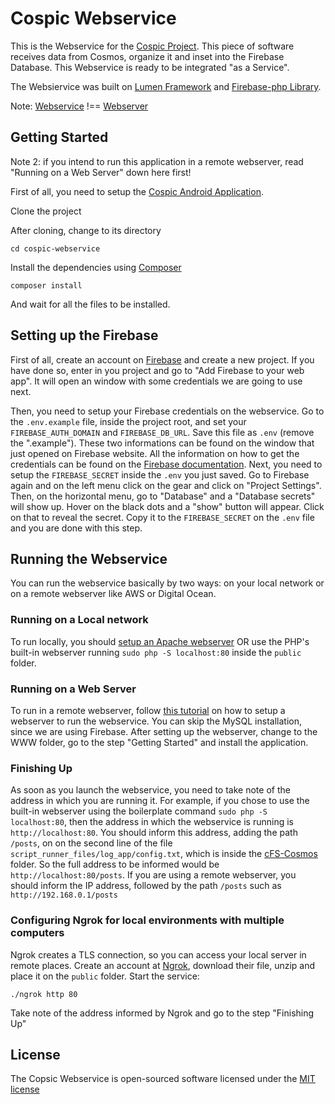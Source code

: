 # Cospic Webservice

This is the Webservice for the [Cospic Project](https://github.com/cfspluscosmos). This piece of software receives data from Cosmos, organize it and inset into the Firebase Database. This Webservice is ready to be integrated "as a Service".

The Websiervice was built on [Lumen Framework](http://lumen.laravel.com/docs/installation) and [Firebase-php Library](https://github.com/ktamas77/firebase-php).

Note: [Webservice](https://en.wikipedia.org/wiki/Web_service) !== [Webserver](https://en.wikipedia.org/wiki/Web_server)

## Getting Started

Note 2: if you intend to run this application in a remote webserver, read "Running on a Web Server" down here first!

First of all, you need to setup the [Cospic Android Application](https://github.com/cfspluscosmos/app-android).

Clone the project

After cloning, change to its directory

`cd cospic-webservice`

Install the dependencies using [Composer](https://getcomposer.org/)

`composer install`

And wait for all the files to be installed.


## Setting up the Firebase

First of all, create an account on [Firebase](https://firebase.google.com) and create a new project. If you have done so, enter in you project and go to "Add Firebase to your web app". It will open an window with some credentials we are going to use next.

Then, you need to setup your Firebase credentials on the webservice. Go to the `.env.example` file, inside the project root, and set your `FIREBASE_AUTH_DOMAIN` and `FIREBASE_DB_URL`. Save this file as `.env` (remove the ".example"). These two informations can be found on the window that just opened on Firebase website. All the information on how to get the credentials can be found on the [Firebase documentation](https://www.firebase.com/docs/rest/). Next, you need to setup the `FIREBASE_SECRET` inside the `.env` you just saved. Go to Firebase again and on the left menu click on the gear and click on "Project Settings". Then, on the horizontal menu, go to "Database" and a "Database secrets" will show up. Hover on the black dots and a "show" button will appear. Click on that to reveal the secret. Copy it to the `FIREBASE_SECRET` on the `.env` file and you are done with this step.

## Running the Webservice

You can run the webservice basically by two ways: on your local network or on a remote webserver like AWS or Digital Ocean.

### Running on a Local network
To run locally, you should [setup an Apache webserver](https://www.digitalocean.com/community/tutorials/how-to-configure-the-apache-web-server-on-an-ubuntu-or-debian-vps) OR use the PHP's built-in webserver running `sudo php -S localhost:80` inside the `public` folder.

### Running on a Web Server
To run in a remote webserver, follow [this tutorial](https://www.digitalocean.com/community/tutorials/how-to-install-linux-apache-mysql-php-lamp-stack-on-ubuntu) on how to setup a webserver to run the webservice. You can skip the MySQL installation, since we are using Firebase. After setting up the webserver, change to the WWW folder, go to the step "Getting Started" and install the application.

### Finishing Up

As soon as you launch the webservice, you need to take note of the address in which you are running it. For example, if you chose to use the built-in webserver using the boilerplate command `sudo php -S localhost:80`, then the address in which the webservice is running is `http://localhost:80`. You should inform this address, adding the path `/posts`, on on the second line of the file `script_runner_files/log_app/config.txt`, which is inside the [cFS-Cosmos](https://github.com/cfspluscosmos/cfs-cosmos) folder. So the full address to be informed would be `http://localhost:80/posts`. If you are using a remote webserver, you should inform the IP address, followed by the path `/posts` such as `http://192.168.0.1/posts`

### Configuring Ngrok for local environments with multiple computers
Ngrok creates a TLS connection, so you can access your local server in remote places. Create an account at [Ngrok](https://ngrok.com/), download their file, unzip and place it on the `public` folder. Start the service:

`./ngrok http 80`

Take note of the address informed by Ngrok and go to the step "Finishing Up"

## License

The Copsic Webservice is open-sourced software licensed under the [MIT license](http://opensource.org/licenses/MIT)
